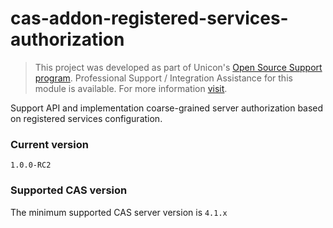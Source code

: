 cas-addon-registered-services-authorization
===========================================

> This project was developed as part of Unicon's [Open Source Support program](https://unicon.net/opensource).
Professional Support / Integration Assistance for this module is available. For more information [visit](https://unicon.net/opensource/cas).

Support API and implementation coarse-grained server authorization based on registered services configuration.

### Current version
`1.0.0-RC2`

### Supported CAS version
The minimum supported CAS server version is `4.1.x`
